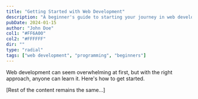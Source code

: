 ```yaml
---
title: "Getting Started with Web Development"
description: "A beginner's guide to starting your journey in web development"
pubDate: 2024-01-15
author: "John Doe"
col1: "#FF6A00"
col2: "#FFFFFF"
dir: ""
type: "radial"
tags: ["web development", "programming", "beginners"]
---
```


Web development can seem overwhelming at first, but with the right approach, anyone can learn it. Here's how to get started.

[Rest of the content remains the same...]